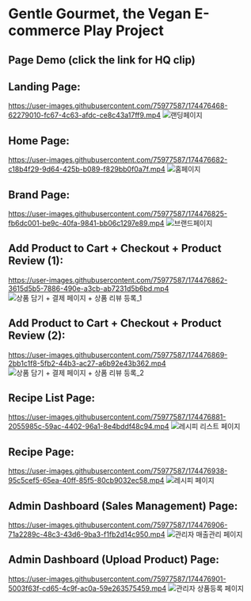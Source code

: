 # Gentle Gourmet, the Vegan E-commerce Play Project


## Page Demo (click the link for HQ clip)



Landing Page:
-------------
https://user-images.githubusercontent.com/75977587/174476468-62279010-fc67-4c63-afdc-ce8c43a17ff9.mp4
![랜딩페이지](https://user-images.githubusercontent.com/75977587/174477103-6e26384f-d038-4e43-bd4f-0b419b84121d.gif)

Home Page:
-------------
https://user-images.githubusercontent.com/75977587/174476682-c18b4f29-9d64-425b-b089-f829bb0f0a7f.mp4
![홈페이지](https://user-images.githubusercontent.com/75977587/174477107-c590cfa0-0bd9-46b2-8a89-e44d9c843824.gif)

Brand Page:
-------------
https://user-images.githubusercontent.com/75977587/174476825-fb6dc001-be9c-40fa-9841-bb06c1297e89.mp4
![브랜드페이지](https://user-images.githubusercontent.com/75977587/174477167-9909a10b-a292-4d67-869a-b9ef9e92a666.gif)

Add Product to Cart + Checkout + Product Review (1):
-------------
https://user-images.githubusercontent.com/75977587/174476862-3615d5b5-7886-490e-a3cb-ab7231d5b6bd.mp4
![상품 담기 + 결제 페이지 + 상품 리뷰 등록_1](https://user-images.githubusercontent.com/75977587/174477176-de72b660-18f7-4a13-857e-b59473fa7f74.gif)

Add Product to Cart + Checkout + Product Review (2):
-------------
https://user-images.githubusercontent.com/75977587/174476869-2bb1c1f8-5fb2-44b3-ac27-a6b92e43b362.mp4
![상품 담기 + 결제 페이지 + 상품 리뷰 등록_2](https://user-images.githubusercontent.com/75977587/174477184-41148476-126c-4544-b4ee-6794788910b9.gif)

Recipe List Page:
-------------
https://user-images.githubusercontent.com/75977587/174476881-2055985c-59ac-4402-96a1-8e4bddf48c94.mp4
![레시피 리스트 페이지](https://user-images.githubusercontent.com/75977587/174477200-ca70e73d-567d-43cd-94ed-493efa46c98f.gif)

Recipe Page:
-------------
https://user-images.githubusercontent.com/75977587/174476938-95c5cef5-65ea-40ff-85f5-80cb9032ec58.mp4
![레시피 페이지](https://user-images.githubusercontent.com/75977587/174477205-3ea9cbc6-dcc2-460c-b036-b73c43dc4e68.gif)

Admin Dashboard (Sales Management) Page:
-------------
https://user-images.githubusercontent.com/75977587/174476906-71a2289c-48c3-43d6-9ba3-f1fb2d14c950.mp4
![관리자 매출관리 페이지](https://user-images.githubusercontent.com/75977587/174477208-a047efd8-aac3-4ac0-9743-d74f1d8e22b6.gif)

Admin Dashboard (Upload Product) Page:
-------------
https://user-images.githubusercontent.com/75977587/174476901-5003f63f-cd65-4c9f-ac0a-59e263575459.mp4
![관리자 상품등록 페이지](https://user-images.githubusercontent.com/75977587/174477209-cb103bad-6a69-4a7e-afeb-e12f31fd4f6b.gif)


